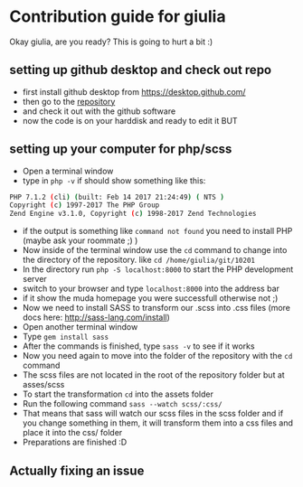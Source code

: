 # Contribution guide for giulia

Okay giulia, are you ready? This is going to hurt a bit :)

## setting up github desktop and check out repo

* first install github desktop from https://desktop.github.com/
* then go to the [repository](https://github.com/faebser/10201)
* and check it out with the github software
* now the code is on your harddisk and ready to edit it BUT

## setting up your computer for php/scss

* Open a terminal window
* type in ```php -v``` if should show something like this:
```bash
PHP 7.1.2 (cli) (built: Feb 14 2017 21:24:49) ( NTS )
Copyright (c) 1997-2017 The PHP Group
Zend Engine v3.1.0, Copyright (c) 1998-2017 Zend Technologies
```
* if the output is something like ```command not found``` you need to install PHP (maybe ask your roommate ;) )
* Now inside of the terminal window use the ```cd``` command to change into the directory of the repository. like ```cd /home/giulia/git/10201```
* In the directory run ```php -S localhost:8000``` to start the PHP development server
* switch to your browser and type ```localhost:8000``` into the address bar
* if it show the muda homepage you were successfull otherwise not ;)
* Now we need to install SASS to transform our .scss into .css files (more docs here: http://sass-lang.com/install)
* Open another terminal window
* Type ```gem install sass```
* After the commands is finished, type ```sass -v``` to see if it works
* Now you need again to move into the folder of the repository with the ```cd``` command
* The scss files are not located in the root of the repository folder but at asses/scss
* To start the transformation ```cd``` into the assets folder
* Run the following command ```sass --watch scss/:css/```
* That means that sass will watch our scss files in the scss folder and if you change something in them, it will transform them into a css files and place it into the css/ folder
* Preparations are finished :D

## Actually fixing an issue

